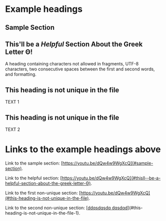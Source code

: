 # Example headings 

## Sample Section

## This'll  be a _Helpful_ Section About the Greek Letter Θ!
A heading containing characters not allowed in fragments, UTF-8 characters, two consecutive spaces between the first and second words, and formatting.

## This heading is not unique in the file

TEXT 1

## This heading is not unique in the file

TEXT 2

# Links to the example headings above

Link to the sample section: [https://youtu.be/dQw4w9WgXcQ](#sample-section).

Link to the helpful section: [https://youtu.be/dQw4w9WgXcQ](#thisll--be-a-helpful-section-about-the-greek-letter-Θ).

Link to the first non-unique section: [https://youtu.be/dQw4w9WgXcQ](#this-heading-is-not-unique-in-the-file).

Link to the second non-unique section: [[ddqsdqsdq dqsdqd](https://youtu.be/dQw4w9WgXcQ)](#this-heading-is-not-unique-in-the-file-1).
